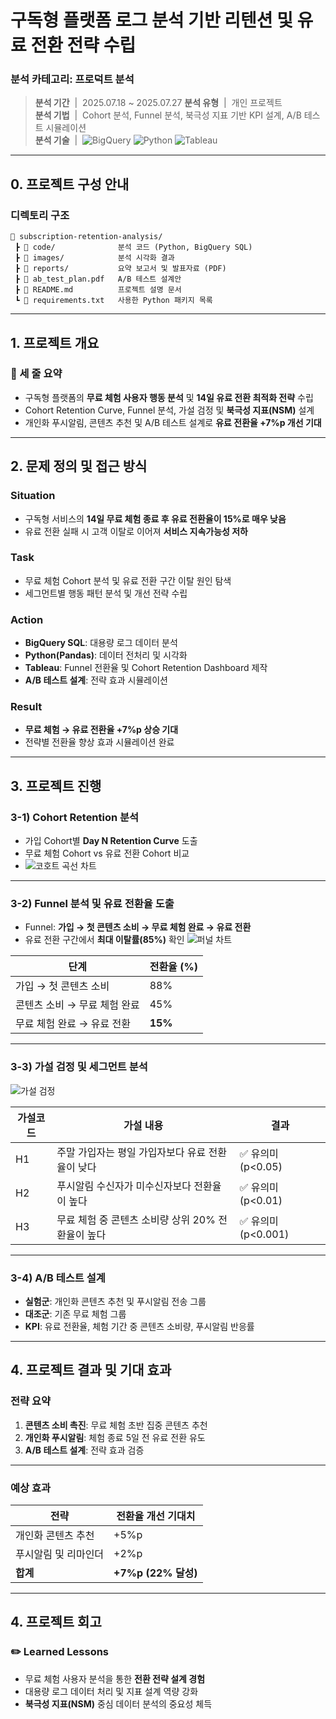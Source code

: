 # 구독형 플랫폼 로그 분석 기반 리텐션 및 유료 전환 전략 수립

### 분석 카테고리: 프로덕트 분석
> **분석 기간** &nbsp;|&nbsp;  2025.07.18 ~ 2025.07.27
> **분석 유형** &nbsp;|&nbsp;  개인 프로젝트  
> **분석 기법** &nbsp;|&nbsp;  Cohort 분석, Funnel 분석, 북극성 지표 기반 KPI 설계, A/B 테스트 시뮬레이션  
> **분석 기술** &nbsp;|&nbsp; ![BigQuery](https://img.shields.io/badge/BigQuery-4285F4?style=flat-square&logo=GoogleCloud&logoColor=white) ![Python](https://img.shields.io/badge/Python-3776AB?style=flat-square&logo=python&logoColor=white) ![Tableau](https://img.shields.io/badge/Tableau-E97627?style=flat-square&logo=Tableau&logoColor=white)

---

## 0. 프로젝트 구성 안내

### 디렉토리 구조

```plaintext
📁 subscription-retention-analysis/
 ┣ 📁 code/              분석 코드 (Python, BigQuery SQL)
 ┣ 📁 images/            분석 시각화 결과
 ┣ 📁 reports/           요약 보고서 및 발표자료 (PDF)
 ┣ 📄 ab_test_plan.pdf   A/B 테스트 설계안
 ┣ 📄 README.md          프로젝트 설명 문서
 ┗ 📄 requirements.txt   사용한 Python 패키지 목록
```
---

## 1. 프로젝트 개요

### 📌 세 줄 요약
- 구독형 플랫폼의 **무료 체험 사용자 행동 분석** 및 **14일 유료 전환 최적화 전략** 수립  
- Cohort Retention Curve, Funnel 분석, 가설 검정 및 **북극성 지표(NSM)** 설계  
- 개인화 푸시알림, 콘텐츠 추천 및 A/B 테스트 설계로 **유료 전환율 +7%p 개선 기대**

---

## 2. 문제 정의 및 접근 방식

### Situation
- 구독형 서비스의 **14일 무료 체험 종료 후 유료 전환율이 15%로 매우 낮음**
- 유료 전환 실패 시 고객 이탈로 이어져 **서비스 지속가능성 저하**

### Task
- 무료 체험 Cohort 분석 및 유료 전환 구간 이탈 원인 탐색
- 세그먼트별 행동 패턴 분석 및 개선 전략 수립

### Action
- **BigQuery SQL**: 대용량 로그 데이터 분석
- **Python(Pandas)**: 데이터 전처리 및 시각화
- **Tableau**: Funnel 전환율 및 Cohort Retention Dashboard 제작
- **A/B 테스트 설계**: 전략 효과 시뮬레이션

### Result
- **무료 체험 → 유료 전환율 +7%p 상승 기대**
- 전략별 전환율 향상 효과 시뮬레이션 완료

---

## 3. 프로젝트 진행

### 3-1) Cohort Retention 분석
- 가입 Cohort별 **Day N Retention Curve** 도출
- 무료 체험 Cohort vs 유료 전환 Cohort 비교
- ![코호트 곡선 차트](cohort_retention.png)

---

### 3-2) Funnel 분석 및 유료 전환율 도출
- Funnel: **가입 → 첫 콘텐츠 소비 → 무료 체험 완료 → 유료 전환**
- 유료 전환 구간에서 **최대 이탈률(85%)** 확인
  ![퍼널 차트](funnel_chart.png)

| 단계                          | 전환율 (%) |
|--------------------------------|------------|
| 가입 → 첫 콘텐츠 소비          | 88%        |
| 콘텐츠 소비 → 무료 체험 완료    | 45%        |
| 무료 체험 완료 → 유료 전환     | **15%**    |

---

### 3-3) 가설 검정 및 세그먼트 분석
  ![가설 검정](hypothesis_test.png)

| 가설코드 | 가설 내용                                               | 결과                |
|----------|----------------------------------------------------------|---------------------|
| H1       | 주말 가입자는 평일 가입자보다 유료 전환율이 낮다         | ✅ 유의미 (p<0.05)   |
| H2       | 푸시알림 수신자가 미수신자보다 전환율이 높다             | ✅ 유의미 (p<0.01)   |
| H3       | 무료 체험 중 콘텐츠 소비량 상위 20% 전환율이 높다         | ✅ 유의미 (p<0.001)  |

---

### 3-4) A/B 테스트 설계
- **실험군**: 개인화 콘텐츠 추천 및 푸시알림 전송 그룹
- **대조군**: 기존 무료 체험 그룹
- **KPI**: 유료 전환율, 체험 기간 중 콘텐츠 소비량, 푸시알림 반응률

---

## 4. 프로젝트 결과 및 기대 효과

### 전략 요약
1. **콘텐츠 소비 촉진**: 무료 체험 초반 집중 콘텐츠 추천
2. **개인화 푸시알림**: 체험 종료 5일 전 유료 전환 유도
3. **A/B 테스트 설계**: 전략 효과 검증

---

### 예상 효과

| 전략                       | 전환율 개선 기대치 |
|----------------------------|---------------------|
| 개인화 콘텐츠 추천         | +5%p                |
| 푸시알림 및 리마인더       | +2%p                |
| **합계**                    | **+7%p (22% 달성)**|

---

## 4. 프로젝트 회고
### ✏️ Learned Lessons
- 무료 체험 사용자 분석을 통한 **전환 전략 설계 경험**
- 대용량 로그 데이터 처리 및 지표 설계 역량 강화
- **북극성 지표(NSM)** 중심 데이터 분석의 중요성 체득
